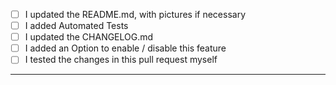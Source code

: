 <!--
    Check those that apply, and delete the ones that don't
-->

* [ ] I updated the README.md, with pictures if necessary
* [ ] I added Automated Tests
* [ ] I updated the CHANGELOG.md
* [ ] I added an Option to enable / disable this feature
* [ ] I tested the changes in this pull request myself

---
